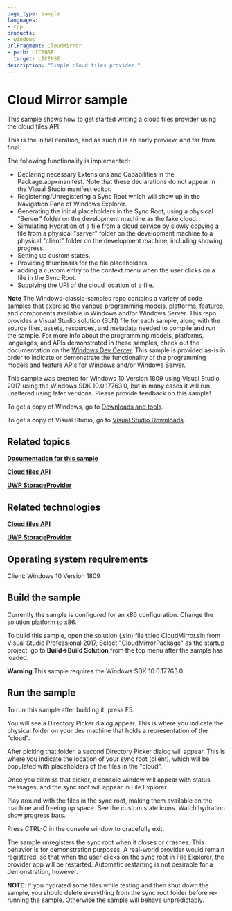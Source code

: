```yaml
---
page_type: sample
languages:
- cpp
products:
- windows
urlFragment: CloudMirror
- path: LICENSE
  target: LICENSE
description: "Simple cloud files provider."
---
```

# Cloud Mirror sample

This sample shows how to get started writing a cloud files provider using the cloud files API.

This is the initial iteration, and as such it is an early preview, and far from final.

The following functionality is implemented:
* Declaring necessary Extensions and Capabilities in the Package.appxmanifest. Note that these declarations do not appear in the Visual Studio manifest editor.
* Registering/Unregistering a Sync Root which will show up in the Navigation Pane of Windows Explorer.
* Generating the initial placeholders in the Sync Root, using a physical "Server" folder on the development machine as the fake cloud.
* Simulating Hydration of a file from a cloud service by slowly copying a file from a physical "server" folder on the development machine to a physical "client" folder on the development machine, including showing progress.
* Setting up custom states.
* Providing thumbnails for the file placeholders.
* adding a custom entry to the context menu when the user clicks on a file in the Sync Root.
* Supplying the URI of the cloud location of a file.

**Note**   The Windows-classic-samples repo contains a variety of code samples that exercise the various programming models, platforms, features, and components available in Windows and/or Windows Server. This repo provides a Visual Studio solution (SLN) file for each sample, along with the source files, assets, resources, and metadata needed to compile and run the sample. For more info about the programming models, platforms, languages, and APIs demonstrated in these samples, check out the documentation on the [Windows Dev Center](https://dev.windows.com). This sample is provided as-is in order to indicate or demonstrate the functionality of the programming models and feature APIs for Windows and/or Windows Server.

This sample was created for Windows 10 Version 1809 using Visual Studio 2017 using the Windows SDK 10.0.17763.0, but in many cases it will run unaltered using later versions. Please provide feedback on this sample!

To get a copy of Windows, go to [Downloads and tools](http://go.microsoft.com/fwlink/p/?linkid=301696).

To get a copy of Visual Studio, go to [Visual Studio Downloads](http://go.microsoft.com/fwlink/p/?linkid=301697).

## Related topics

[**Documentation for this sample**](https://docs.microsoft.com/windows/desktop/cfapi/build-a-cloud-file-sync-engine)

[**Cloud files API**](https://docs.microsoft.com/en-us/windows/desktop/cfApi/cloud-files-api-portal)

[**UWP StorageProvider**](https://docs.microsoft.com/en-us/uwp/api/windows.storage.provider)


## Related technologies

[**Cloud files API**](https://docs.microsoft.com/en-us/windows/desktop/cfApi/cloud-files-api-portal)

[**UWP StorageProvider**](https://docs.microsoft.com/en-us/uwp/api/windows.storage.provider)

## Operating system requirements

Client: Windows 10 Version 1809

## Build the sample

Currently the sample is configured for an x86 configuration. Change the solution platform to x86.

To build this sample, open the solution (.sln) file titled CloudMirror.sln from Visual Studio Professional 2017, Select "CloudMirrorPackage" as the startup project. go to **Build-\>Build Solution** from the top menu after the sample has loaded.

**Warning**  This sample requires the Windows SDK 10.0.17763.0.

## Run the sample

To run this sample after building it, press F5.

You will see a Directory Picker dialog appear. This is where you indicate the physical folder on your dev machine that holds a representation of the "cloud".

After picking that folder, a second Directory Picker dialog will appear. This is where you indicate the location of your sync root (client), which will be populated with placeholders of the files in the "cloud".

Once you dismiss that picker, a console window will appear with status messages, and the sync root will appear in File Explorer.

Play around with the files in the sync root, making them available on the machine and freeing up space. See the custom state icons. Watch hydration show progress bars.

Press CTRL-C in the console window to gracefully exit.

The sample unregisters the sync root when it closes or crashes. This behavior is for demonstration purposes. A real-world provider would remain registered, so that when the user clicks on the sync root in File Explorer, the provider app will be restarted. Automatic restarting is not desirable for a demonstration, however.

**NOTE**: If you hydrated some files while testing and then shut down the sample, you should delete everything from the sync root folder before re-running the sample. Otherwise the sample will behave unpredictably.
